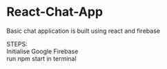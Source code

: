 # React-Chat-App
Basic chat application is built using react and firebase

STEPS:<br>
Initialise Google Firebase<br>
run npm start in terminal
